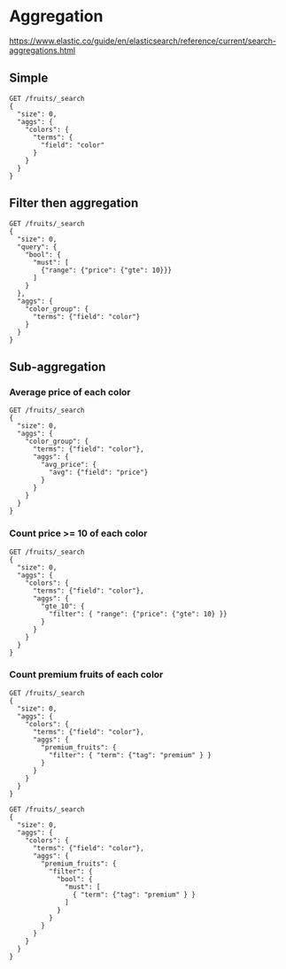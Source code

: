 # Aggregation

https://www.elastic.co/guide/en/elasticsearch/reference/current/search-aggregations.html

## Simple

```shell
GET /fruits/_search
{
  "size": 0,
  "aggs": {
    "colors": {
      "terms": {
        "field": "color"
      }
    }
  }
}
```

## Filter then aggregation

```shell
GET /fruits/_search
{
  "size": 0,
  "query": {
    "bool": {
      "must": [
        {"range": {"price": {"gte": 10}}}
      ]
    }
  },
  "aggs": {
    "color_group": {
      "terms": {"field": "color"}
    }
  }
}
```

## Sub-aggregation

### Average price of each color

```shell
GET /fruits/_search
{
  "size": 0,
  "aggs": {
    "color_group": {
      "terms": {"field": "color"},
      "aggs": {
        "avg_price": {
          "avg": {"field": "price"}
        }
      }
    }
  }
}
```

### Count price >= 10 of each color

```shell
GET /fruits/_search
{
  "size": 0,
  "aggs": {
    "colors": {
      "terms": {"field": "color"},
      "aggs": {
        "gte_10": {
          "filter": { "range": {"price": {"gte": 10} }}
        }
      }
    }
  }
}
```

### Count premium fruits of each color

```shell
GET /fruits/_search
{
  "size": 0,
  "aggs": {
    "colors": {
      "terms": {"field": "color"},
      "aggs": {
        "premium_fruits": {
          "filter": { "term": {"tag": "premium" } }
        }
      }
    }
  }
}
```

```shell
GET /fruits/_search
{
  "size": 0,
  "aggs": {
    "colors": {
      "terms": {"field": "color"},
      "aggs": {
        "premium_fruits": {
          "filter": {
            "bool": {
              "must": [
                { "term": {"tag": "premium" } }
              ]
            }
          }
        }
      }
    }
  }
}
```
